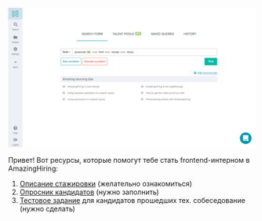 ![](img01.png)


Привет! Вот ресурсы, которые помогут тебе стать frontend-интерном в AmazingHiring:	
1. [Описание стажировки](https://github.com/Bolmazov/ah-frontend-intern/blob/master/DESCRIPTION.md) (желательно ознакомиться)	
2. [Опросник кандидатов](https://goo.gl/forms/LWqSzpLkRc6Xvlru1) (нужно заполнить)	
3. [Тестовое задание](https://github.com/Bolmazov/ah-frontend-intern/blob/master/TEST.md) для кандидатов прошедших тех. собеседование (нужно сделать)
